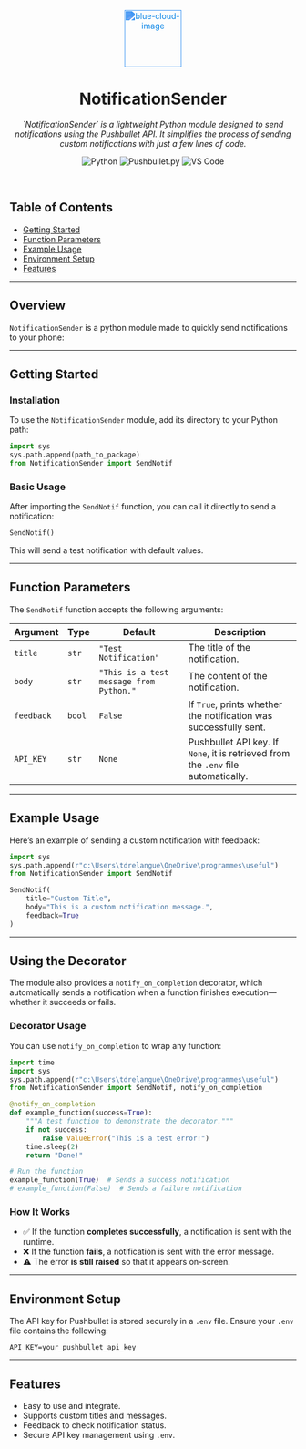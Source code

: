 <p align="center">
  <img src="https://img.icons8.com/color/bell" width="100" alt="blue-cloud-image" style="filter: invert(32%) sepia(85%) saturate(3188%) hue-rotate(189deg) brightness(98%) contrast(95%);">
</p>
<p align="center">
    <h1 align="center">NotificationSender</h1>
</p>

<p align="center">
    <em>
    `NotificationSender` is a lightweight Python module designed to send notifications using the Pushbullet API. It simplifies the process of sending custom notifications with just a few lines of code.
    </em>
</p>

<p align="center"> 
  <img src="https://img.shields.io/badge/Python-3776AB.svg?style=flat&logo=Python&logoColor=white" alt="Python"> 
  <img src="https://img.shields.io/badge/Pushbullet.py-00C853.svg?style=flat&logo=pushbullet&logoColor=white" alt="Pushbullet.py">
  <img src="https://img.shields.io/badge/VS%20Code-007ACC.svg?style=flat&logo=visual-studio-code&logoColor=white" alt="VS Code">
</p>

<br>

## **Table of Contents**
- [Getting Started](#getting-started)
- [Function Parameters](#function-parameters)
- [Example Usage](#example-usage)
- [Environment Setup](#environment-setup)
- [Features](#features)

---

## **Overview**
`NotificationSender` is a python module made to quickly send notifications to your phone:

---

## **Getting Started**

### **Installation**
To use the `NotificationSender` module, add its directory to your Python path:

```python
import sys
sys.path.append(path_to_package)
from NotificationSender import SendNotif
```

### **Basic Usage**
After importing the `SendNotif` function, you can call it directly to send a notification:

```python
SendNotif()
```

This will send a test notification with default values.

---

## **Function Parameters**
The `SendNotif` function accepts the following arguments:

| **Argument** | **Type**    | **Default**           | **Description**                                                                 |
|--------------|-------------|-----------------------|---------------------------------------------------------------------------------|
| `title`      | `str`       | `"Test Notification"` | The title of the notification.                                                 |
| `body`       | `str`       | `"This is a test message from Python."` | The content of the notification.                                |
| `feedback`   | `bool`      | `False`              | If `True`, prints whether the notification was successfully sent.               |
| `API_KEY`    | `str`       | `None`               | Pushbullet API key. If `None`, it is retrieved from the `.env` file automatically. |

---

## **Example Usage**
Here’s an example of sending a custom notification with feedback:

```python
import sys
sys.path.append(r"c:\Users\tdrelangue\OneDrive\programmes\useful")
from NotificationSender import SendNotif

SendNotif(
    title="Custom Title",
    body="This is a custom notification message.",
    feedback=True
)
```

---

## **Using the Decorator**
The module also provides a `notify_on_completion` decorator, which automatically sends a notification when a function finishes execution—whether it succeeds or fails.

### **Decorator Usage**
You can use `notify_on_completion` to wrap any function:

```python
import time
import sys
sys.path.append(r"c:\Users\tdrelangue\OneDrive\programmes\useful")
from NotificationSender import SendNotif, notify_on_completion

@notify_on_completion
def example_function(success=True):
    """A test function to demonstrate the decorator."""
    if not success:
        raise ValueError("This is a test error!")
    time.sleep(2)
    return "Done!"

# Run the function
example_function(True)  # Sends a success notification
# example_function(False)  # Sends a failure notification
```

### **How It Works**
- ✅ If the function **completes successfully**, a notification is sent with the runtime.
- ❌ If the function **fails**, a notification is sent with the error message.
- ⚠️ The error **is still raised** so that it appears on-screen.

---

## **Environment Setup**
The API key for Pushbullet is stored securely in a `.env` file. Ensure your `.env` file contains the following:

```
API_KEY=your_pushbullet_api_key
```

---

## **Features**
- Easy to use and integrate.
- Supports custom titles and messages.
- Feedback to check notification status.
- Secure API key management using `.env`.
